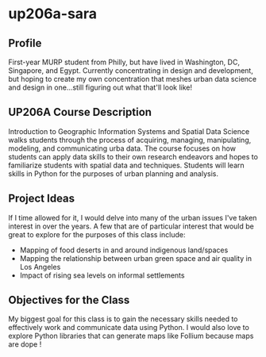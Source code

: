 # up206a-sara
## Profile
First-year MURP student from Philly, but have lived in Washington, DC, Singapore, and Egypt. Currently concentrating in design and development, but hoping to create my own concentration that meshes urban data science and design in one...still figuring out what that'll look like!
## UP206A Course Description
Introduction to Geographic Information Systems and Spatial Data Science walks students through the process of acquiring, managing, manipulating, modeling, and communicating urba data. The course focuses on how students can apply data skills to their own research endeavors and hopes to familiarize students with spatial data and techniques. Students will learn skills in Python for the purposes of urban planning and analysis. 
## Project Ideas
If I time allowed for it, I would delve into many of the urban issues I've taken interest in over the years. A few that are of particular interest that would be great to explore for the purposes of this class include: 
  * Mapping of food deserts in and around indigenous land/spaces
  * Mapping the relationship between urban green space and air quality in Los Angeles 
  * Impact of rising sea levels on informal settlements
## Objectives for the Class
My biggest goal for this class is to gain the necessary skills needed to effectively work and communicate data using Python. I would also love to explore Python libraries that can generate maps like Follium because maps are dope !
